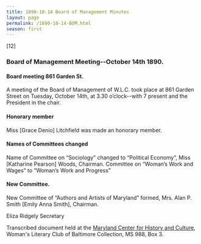 ```yaml
---
title: 1890-10-14 Board of Management Minutes
layout: page
permalink: /1890-10-14-BOM.html
season: first
---
```


<style>
    .container{
        font-size:1.4em;
    }
</style>
[12]

### Board of Management Meeting--October 14th 1890.

#### Board meeting 861 Garden St.

A meeting of the Board of Management of W.L.C. took place at 861 Garden Street on Tuesday, October 14th, at 3.30 o’clock--with 7 present and the President in the chair.

#### Honorary member

Miss [Grace Denio] Litchfield was made an honorary member.

#### Names of Committees changed

Name of Committee on “Sociology” changed to “Political Economy”, Miss [Katharine Pearson] Woods, Chairman. Committee on “Woman’s Work and Wages” to “Woman’s Work and Progress”

#### New Committee.

New Committee of “Authors and Artists of Maryland” formed, Mrs. Alan P. Smith [Emily Anna Smith], Chairman.

Eliza Ridgely
Secretary

Transcribed document held at the [Maryland Center for History and Culture](http://mdhs.org/), Woman's Literary Club of Baltimore Collection, MS 988, Box 3. 